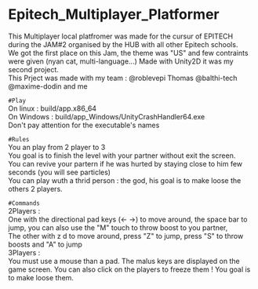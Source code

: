 # Epitech_Multiplayer_Platformer  
This Multiplayer local platfromer was made for the cursur of EPITECH during the JAM#2 organised by the HUB with all other Epitech schools.  
We got the first place on this Jam, the theme was "US" and few contraints were given (nyan cat, multi-language...)
Made with Unity2D it was my second project.  
This Prject was made with my team : @roblevepi Thomas @balthi-tech @maxime-dodin and me  

`#Play`  
On linux : build/app.x86_64  
On Windows : build/app_Windows/UnityCrashHandler64.exe  
Don't pay attention for the executable's names  

`#Rules`  
You an play from 2 player to 3  
You goal is to finish the level with your partner without exit the screen.  
You can revive your partern if he was hurted by staying close to him few seconds (you will see particles)  
You can play wuth a thrid person : the god, his goal is to make loose the others 2 players.  

`#Commands`   
2Players :   
One with the directional pad keys (<- ->) to move around, the space bar to jump, you can also use the "M" touch to throw boost to you partner,  
The other with z d to move around, press "Z" to jump, press "S" to throw boosts and "A" to jump  
3Players :  
You must use a mouse than a pad. The malus keys are displayed on the game screen. You can also click on the players to freeze them ! You goal is to make loose them.  
